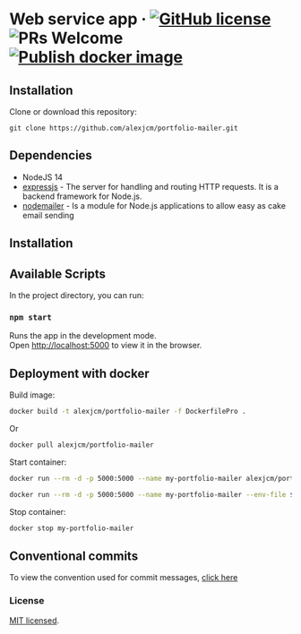 # Web service app &middot; [![GitHub license](https://img.shields.io/badge/license-MIT-blue.svg)](https://github.com/facebook/react/blob/master/LICENSE) ![PRs Welcome](https://img.shields.io/badge/PRs-welcome-brightgreen.svg) [![Publish docker image](https://github.com/alexjcm/portfolio-mailer/actions/workflows/publish-docker-image.yml/badge.svg?branch=main)](https://github.com/alexjcm/portfolio-mailer/actions/workflows/publish-docker-image.yml)

## Installation

Clone or download this repository:

```
git clone https://github.com/alexjcm/portfolio-mailer.git
```

## Dependencies

- NodeJS 14
- [expressjs](https://github.com/expressjs/express) - The server for handling and routing HTTP requests. It is a backend framework for Node.js.
- [nodemailer](https://github.com/nodemailer/nodemailer) - Is a module for Node.js applications to allow easy as cake email sending

## Installation

## Available Scripts

In the project directory, you can run:

### `npm start`

Runs the app in the development mode.\
Open [http://localhost:5000](http://localhost:5000) to view it in the browser.

## Deployment with docker

Build image:

```bash
docker build -t alexjcm/portfolio-mailer -f DockerfilePro .
```

Or

```bash
docker pull alexjcm/portfolio-mailer
```

Start container:

```bash
docker run --rm -d -p 5000:5000 --name my-portfolio-mailer alexjcm/portfolio-mailer

docker run --rm -d -p 5000:5000 --name my-portfolio-mailer --env-file $HOME/secrets/.env alexjcm/portfolio-mailer
```

Stop container:

```bash
docker stop my-portfolio-mailer
```

## Conventional commits

To view the convention used for commit messages, [click here](https://gist.github.com/alexjcm/6cc0a0a1ed96c85675a9d92706e1099d)

### License

[MIT licensed](./LICENSE).
